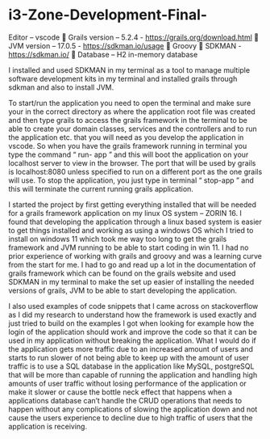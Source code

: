# i3-Zone-Development-Final-

 Editor – vscode  Grails version – 5.2.4 - https://grails.org/download.html  JVM version – 17.0.5 - https://sdkman.io/usage  Groovy  SDKMAN - https://sdkman.io/  Database – H2 in-memory database

I installed and used SDKMAN in my terminal as a tool to manage multiple software development kits in my terminal and installed grails through sdkman and also to install JVM.

To start/run the application you need to open the terminal and make sure your in the correct directory as where the application root file was created and then type grails to access the grails framework in the terminal to be able to create your domain classes, services and the controllers and to run the application etc. that you will need as you develop the application in vscode. So when you have the grails framework running in terminal you type the command “ run- app ” and this will boot the application on your localhost server to view in the browser. The port that will be used by grails is localhost:8080 unless specified to run on a different port as the one grails will use. To stop the application, you just type in terminal “ stop-app ” and this will terminate the current running grails application.

I started the project by first getting everything installed that will be needed for a grails framework application on my linux OS system – ZORIN 16. I found that developing the application through a linux based system is easier to get things installed and working as using a windows OS which I tried to install on windows 11 which took me way too long to get the grails framework and JVM running to be able to start coding in win 11. I had no prior experience of working with grails and groovy and was a learning curve from the start for me. I had to go and read up a lot in the documentation of grails framework which can be found on the grails website and used SDKMAN in my terminal to make the set up easier of installing the needed versions of grails, JVM to be able to start developing the application.

I also used examples of code snippets that I came across on stackoverflow as I did my research to understand how the framework is used exactly and just tried to build on the examples I got when looking for example how the login of the application should work and improve the code so that it can be used in my application without breaking the application. What I would do if the application gets more traffic due to an increased amount of users and starts to run slower of not being able to keep up with the amount of user traffic is to use a SQL database in the application like MySQL, postgreSQL that will be more than capable of running the application and handling high amounts of user traffic without losing performance of the application or make it slower or cause the bottle neck effect that happens when a applications database can’t handle the CRUD operations that needs to happen without any complications of slowing the application down and not cause the users experience to decline due to high traffic of users that the application is receiving.
